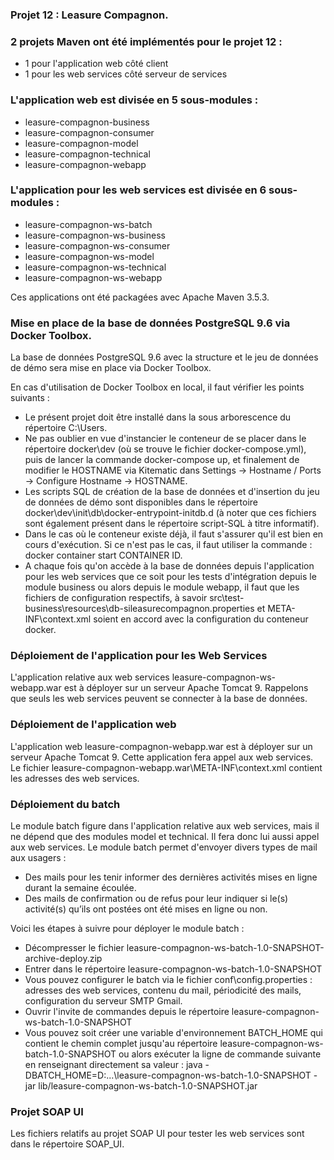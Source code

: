 ﻿### Projet 12 : Leasure Compagnon.

### 2 projets Maven ont été implémentés pour le projet 12 : 
-   1 pour l'application web côté client
-   1 pour les web services côté serveur de services

### L'application web est divisée en 5 sous-modules :

-   leasure-compagnon-business
-   leasure-compagnon-consumer
-   leasure-compagnon-model
-   leasure-compagnon-technical
-   leasure-compagnon-webapp

### L'application pour les web services est divisée en 6 sous-modules :

-   leasure-compagnon-ws-batch
-   leasure-compagnon-ws-business
-   leasure-compagnon-ws-consumer
-   leasure-compagnon-ws-model
-   leasure-compagnon-ws-technical
-   leasure-compagnon-ws-webapp

Ces applications ont été packagées avec Apache Maven 3.5.3.

### Mise en place de la base de données PostgreSQL 9.6 via Docker Toolbox.

La base de données PostgreSQL 9.6 avec la structure et le jeu de données de démo sera mise en place via Docker Toolbox.

En cas d'utilisation de Docker Toolbox en local, il faut vérifier les points suivants :

-   Le présent projet doit être installé dans la sous arborescence du répertoire C:\Users.
-   Ne pas oublier en vue d'instancier le conteneur de se placer dans le répertoire docker\dev (où se trouve le fichier docker-compose.yml), puis de lancer la commande docker-compose up, et finalement de modifier le HOSTNAME via Kitematic dans Settings -> Hostname / Ports -> Configure Hostname -> HOSTNAME.
-   Les scripts SQL de création de la base de données et d'insertion du jeu de données de démo sont disponibles dans le répertoire docker\dev\init\db\docker-entrypoint-initdb.d (à noter que ces fichiers sont également présent dans le répertoire script-SQL à titre informatif).
-   Dans le cas où le conteneur existe déjà, il faut s'assurer qu'il est bien en cours d'exécution. Si ce n'est pas le cas, il faut utiliser la commande : docker container start CONTAINER ID.
-   A chaque fois qu'on accède à la base de données depuis l'application pour les web services que ce soit pour les tests d'intégration depuis le module business ou alors depuis le module webapp, il faut que les fichiers de configuration respectifs, à savoir src\test-business\resources\db-sileasurecompagnon.properties et META-INF\context.xml soient en accord avec la configuration du conteneur docker.

### Déploiement de l'application pour les Web Services

L'application relative aux web services leasure-compagnon-ws-webapp.war est à déployer sur un serveur Apache Tomcat 9. Rappelons que seuls les web services peuvent se connecter à la base de données.

### Déploiement de l'application web

L'application web leasure-compagnon-webapp.war est à déployer sur un serveur Apache Tomcat 9. Cette application fera appel aux web services. 
Le fichier leasure-compagnon-webapp.war\META-INF\context.xml contient les adresses des web services.

### Déploiement du batch

Le module batch figure dans l'application relative aux web services, mais il ne dépend que des modules model et technical. Il fera donc lui aussi appel aux web services.
Le module batch permet d'envoyer divers types de mail aux usagers :
-   Des mails pour les tenir informer des dernières activités mises en ligne durant la semaine écoulée.
-	Des mails de confirmation ou de refus pour leur indiquer si le(s) activité(s) qu’ils ont postées ont été mises en ligne ou non.

Voici les étapes à suivre pour déployer le module batch : 

-   Décompresser le fichier leasure-compagnon-ws-batch-1.0-SNAPSHOT-archive-deploy.zip
-   Entrer dans le répertoire leasure-compagnon-ws-batch-1.0-SNAPSHOT
-   Vous pouvez configurer le batch via le fichier conf\config.properties : adresses des web services, contenu du mail, périodicité des mails, configuration du serveur SMTP Gmail.
-   Ouvrir l'invite de commandes depuis le répertoire leasure-compagnon-ws-batch-1.0-SNAPSHOT
-   Vous pouvez soit créer une variable d'environnement BATCH_HOME qui contient le chemin complet jusqu'au répertoire leasure-compagnon-ws-batch-1.0-SNAPSHOT ou alors exécuter la ligne
de commande suivante en renseignant directement sa valeur : java -DBATCH_HOME=D:\...\leasure-compagnon-ws-batch-1.0-SNAPSHOT -jar lib/leasure-compagnon-ws-batch-1.0-SNAPSHOT.jar

### Projet SOAP UI

Les fichiers relatifs au projet SOAP UI pour tester les web services sont dans le répertoire SOAP_UI.